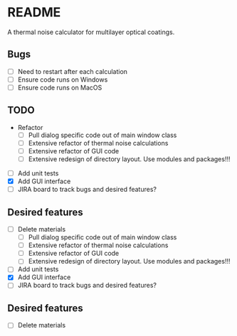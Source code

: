 # README

A thermal noise calculator for multilayer optical coatings.

## Bugs

* [ ] Need to restart after each calculation
* [ ] Ensure code runs on Windows
* [ ] Ensure code runs on MacOS

## TODO

* Refactor
  - [ ] Pull dialog specific code out of main window class
  - [ ] Extensive refactor of thermal noise calculations
  - [ ] Extensive refactor of GUI code
  - [ ] Extensive redesign of directory layout. Use modules and packages!!!
* [ ] Add unit tests
* [x] Add GUI interface
* [ ] JIRA board to track bugs and desired features?

## Desired features

* [ ] Delete materials
  - [ ] Pull dialog specific code out of main window class
  - [ ] Extensive refactor of thermal noise calculations
  - [ ] Extensive refactor of GUI code
  - [ ] Extensive redesign of directory layout. Use modules and packages!!!
* [ ] Add unit tests
* [x] Add GUI interface
* [ ] JIRA board to track bugs and desired features?

## Desired features

* [ ] Delete materials
